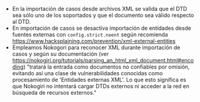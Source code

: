 * En la importación de casos desde archivos XML se valida que el DTD 
  sea sólo uno de los soportados y que el documento sea válido respecto al DTD.
* En importación de casos se desactiva importación de entidades desde 
  fuentes externas con `config.strict.noent` según recomienda
  <https://www.hacksplaining.com/prevention/xml-external-entities>
* Empleamos Nokogori para reconocer XML durante importación de casos y según 
  su documentación (ver https://nokogiri.org/tutorials/parsing_an_html_xml_document.html#encoding)
  "tratará la entrada como documentos no confiables por omisión, evitando así una clase de vulnerabilidades
  conocidas como procesamiento de 'Entidades externas XML'.  Lo que esto significa es que
  Nokogiri no intentará cargar DTDs externos ni acceder a la red en búsqueda de recursos
  externos."
 
